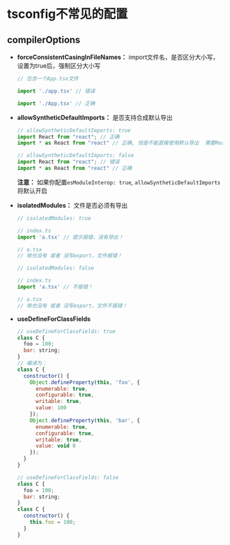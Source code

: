 # tsconfig不常见的配置

## compilerOptions

+ **forceConsistentCasingInFileNames：** import文件名，是否区分大小写，设置为true后，强制区分大小写

  ```js
  // 包含一个App.tsx文件

  import './app.tsx' // 错误

  import './App.tsx' // 正确
  ```

+ **allowSyntheticDefaultImports：** 是否支持合成默认导出

  ```js
  // allowSyntheticDefaultImports: true
  import React from "react"; // 正确
  import * as React from "react" // 正确, 但是不能直接使用默认导出  需要React.default

  // allowSyntheticDefaultImports: false
  import React from "react"; // 错误
  import * as React from "react" // 正确
  ```

  **注意：** 如果你配置`esModuleInterop: true`, `allowSyntheticDefaultImports`将默认开启

+ **isolatedModules：** 文件是否必须有导出

  ```js
  // isolatedModules: true

  // index.ts
  import 'a.tsx' // 提示报错，没有导出！

  // a.tsx
  // 啥也没有 或者 没写export，文件报错！
  ```

  ```js
  // isolatedModules: false

  // index.ts
  import 'a.tsx' // 不报错！

  // a.tsx
  // 啥也没有 或者 没写export，文件不报错！
  ```

+ **useDefineForClassFields**

  ```js
  // useDefineForClassFields: true
  class C {
    foo = 100;
    bar: string;
  }
  // 编译为：
  class C {
    constructor() {
      Object.defineProperty(this, 'foo', {
        enumerable: true,
        configurable: true,
        writable: true,
        value: 100
      });
      Object.defineProperty(this, 'bar', {
        enumerable: true,
        configurable: true,
        writable: true,
        value: void 0
      });
    }
  }
  ```

  ```js
  // useDefineForClassFields: false
  class C {
    foo = 100;
    bar: string;
  }
  class C {
    constructor() {
      this.foo = 100;
    }
  }
  ```